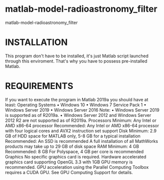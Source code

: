 # matlab-model-radioastronomy_filter
 matlab-model-radioastronomy_filter
 
# INSTALLATION
This program don't have to be installed, it's just Matlab script launched through this enviroment. That's why you have to possess pre-installed Matlab.

# REQUIREMENTS

If you want to execute the program in Matlab 2019a you should have at least:  Operating Systems  • Windows 10  • Windows 7 Service Pack 1  • Windows Server 2019  • Windows Server 2016
Note:
• Windows Server 2019 is supported as of R2019a.
• Windows Server 2012 and Windows Server 2012 R2 are not supported as of R2019a.
Processors
Minimum: Any Intel or AMD x86-64 processor
Recommended: Any Intel or AMD x86-64 processor with four logical cores and AVX2 instruction set support
Disk
Minimum: 2.9 GB of HDD space for MATLAB only, 5-8 GB for a typical installation
Recommended: An SSD is recommended
A full installation of all MathWorks products may take up to 29 GB of disk space
RAM
Minimum: 4 GB
Recommended: 8 GB
For Polyspace, 4 GB per core is recommended
Graphics
No specific graphics card is required.
Hardware accelerated graphics card supporting OpenGL 3.3 with 1GB GPU memory is recommended.
GPU acceleration using the Parallel Computing Toolbox requires a CUDA GPU.
See GPU Computing Support for details.
